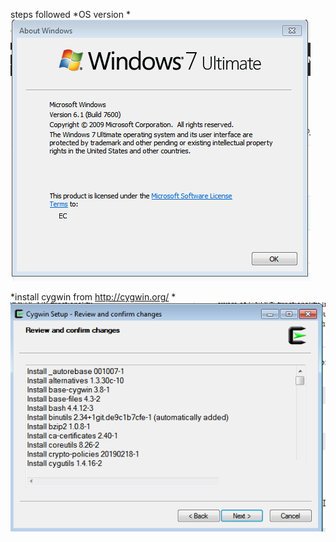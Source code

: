 steps followed
*OS version
*![](https://github.com/vjkr/kedroinstallation/blob/master/winver.PNG)

*install cygwin from http://cygwin.org/
*![](https://github.com/vjkr/kedroinstallation/blob/master/Capture.PNG)
